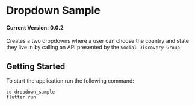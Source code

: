 # Dropdown Sample

#### Current Version: 0.0.2

Creates a two dropdowns where a user can choose the country and state they live in by calling an API presented by the ``Social Discovery Group``

## Getting Started

To start the application run the following command:

```
cd dropdown_sample
flutter run 
```
